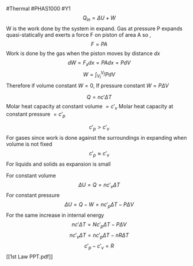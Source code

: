 #Thermal #PHAS1000 #Y1 
$$Q_{in}=\Delta U+W$$
W is the work done by the system in expand. Gas at pressure P expands quasi-statically and exerts a force F on piston of area A so ,
$$F=PA$$
Work is done by the gas when the piston moves by distance $dx$
$$dW=F_{x}dx=PAdx=PdV$$
$$W=\int ^{V_{f}}_{V_{i}}PdV$$
Therefore if volume constant $W=0$, If pressure constant $W=P\Delta V$

$$Q=nc'\Delta T$$
Molar heat capacity at constant volume $=c'_{v}$
Molar heat capacity at constant pressure $=c'_{p}$

$$c'_{p} >c'_{v}$$
For gases since work is done against the surroundings in expanding when volume is not fixed
$$c'_{p} \approx c'_{v}$$
For liquids and solids as expansion is small


For constant volume
$$\Delta U=Q=nc'_{v}\Delta T$$
For constant pressure
$$\Delta U=Q-W=nc'_{p}\Delta T-P\Delta V$$For the same increase in internal energy
$$nc'\Delta T=Nc'_{p}\Delta T-P\Delta V$$
$$nc'_{v}\Delta T=nc'_{p}\Delta T-nR\Delta T$$
$$c'_{p}-c'_{v}=R$$
[[1st Law PPT.pdf]]
